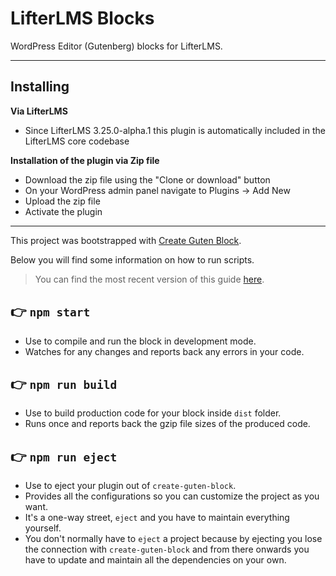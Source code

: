 LifterLMS Blocks
================

WordPress Editor (Gutenberg) blocks for LifterLMS.

---

## Installing

**Via LifterLMS**

+ Since LifterLMS 3.25.0-alpha.1 this plugin is automatically included in the LifterLMS core codebase

**Installation of the plugin via Zip file**

+ Download the zip file using the "Clone or download" button
+ On your WordPress admin panel navigate to Plugins -> Add New
+ Upload the zip file
+ Activate the plugin

---

This project was bootstrapped with [Create Guten Block](https://github.com/ahmadawais/create-guten-block).

Below you will find some information on how to run scripts.

>You can find the most recent version of this guide [here](https://github.com/ahmadawais/create-guten-block).

## 👉  `npm start`
- Use to compile and run the block in development mode.
- Watches for any changes and reports back any errors in your code.

## 👉  `npm run build`
- Use to build production code for your block inside `dist` folder.
- Runs once and reports back the gzip file sizes of the produced code.

## 👉  `npm run eject`
- Use to eject your plugin out of `create-guten-block`.
- Provides all the configurations so you can customize the project as you want.
- It's a one-way street, `eject` and you have to maintain everything yourself.
- You don't normally have to `eject` a project because by ejecting you lose the connection with `create-guten-block` and from there onwards you have to update and maintain all the dependencies on your own.
